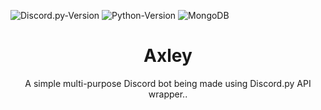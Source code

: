   ![Discord.py-Version](https://img.shields.io/badge/discord.py-1.6.0-blue?style=flat-square)
  ![Python-Version](https://img.shields.io/badge/python-3.9-green?style=flat-square)
  ![MongoDB](https://img.shields.io/badge/motor-2.4.0-pink?style=flat-square)

<h1 align="center">Axley</h1>

<p align="center">A simple multi-purpose Discord bot being made using Discord.py API wrapper..</p>

